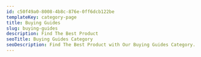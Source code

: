 ```yaml
---
id: c50f49a0-8008-4b8c-876e-0ff6dcb122be
templateKey: category-page
title: Buying Guides
slug: buying-guides
description: Find The Best Product
seoTitle: Buying Guides Category
seoDescription: Find The Best Product with Our Buying Guides Category.
---
```

